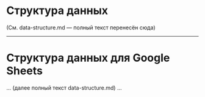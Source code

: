 # Структура данных

(См. data-structure.md — полный текст перенесён сюда)

---

# Структура данных для Google Sheets

... (далее полный текст data-structure.md) ... 
